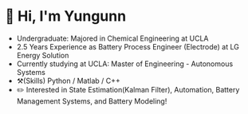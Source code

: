 # 👋 Hi, I'm Yungunn
- Undergraduate: Majored in Chemical Engineering at UCLA
- 2.5 Years Experience as Battery Process Engineer (Electrode) at LG Energy Solution
- Currently studying at UCLA: Master of Engineering - Autonomous Systems
- ⚒️(Skills) Python / Matlab / C++ 
- ✏️ Interested in State Estimation(Kalman Filter), Automation, Battery Management Systems, and Battery Modeling!
<!---
ko3365/ko3365 is a ✨ special ✨ repository because its `README.md` (this file) appears on your GitHub profile.
You can click the Preview link to take a look at your changes.
--->
